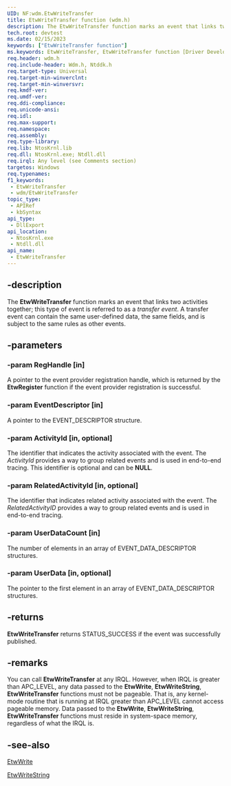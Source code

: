 ```yaml
---
UID: NF:wdm.EtwWriteTransfer
title: EtwWriteTransfer function (wdm.h)
description: The EtwWriteTransfer function marks an event that links two activities together; this type of event is referred to as a transfer event.
tech.root: devtest
ms.date: 02/15/2023
keywords: ["EtwWriteTransfer function"]
ms.keywords: EtwWriteTransfer, EtwWriteTransfer function [Driver Development Tools], devtest.etwwritetransfer, etw_km_210cf13d-0f54-4a51-b8f2-7d37b22d8eac.xml, wdm/EtwWriteTransfer
req.header: wdm.h
req.include-header: Wdm.h, Ntddk.h
req.target-type: Universal
req.target-min-winverclnt:
req.target-min-winversvr: 
req.kmdf-ver: 
req.umdf-ver: 
req.ddi-compliance: 
req.unicode-ansi: 
req.idl: 
req.max-support: 
req.namespace: 
req.assembly: 
req.type-library: 
req.lib: NtosKrnl.lib
req.dll: NtosKrnl.exe; Ntdll.dll
req.irql: Any level (see Comments section)
targetos: Windows
req.typenames: 
f1_keywords:
 - EtwWriteTransfer
 - wdm/EtwWriteTransfer
topic_type:
 - APIRef
 - kbSyntax
api_type:
 - DllExport
api_location:
 - NtosKrnl.exe
 - Ntdll.dll
api_name:
 - EtwWriteTransfer
---
```


## -description

The **EtwWriteTransfer** function marks an event that links two activities together; this type of event is referred to as a *transfer event*. A transfer event can contain the same user-defined data, the same fields, and is subject to the same rules as other events.

## -parameters

### -param RegHandle [in]

A pointer to the event provider registration handle, which is returned by the **EtwRegister** function if the event provider registration is successful.

### -param EventDescriptor [in]

A pointer to the EVENT_DESCRIPTOR structure.

### -param ActivityId [in, optional]

The identifier that indicates the activity associated with the event. The *ActivityId* provides a way to group related events and is used in end-to-end tracing. This identifier is optional and can be **NULL**.

### -param RelatedActivityId [in, optional]

The identifier that indicates related activity associated with the event. The *RelatedActivityID* provides a way to group related events and is used in end-to-end tracing.

### -param UserDataCount [in]

The number of elements in an array of EVENT_DATA_DESCRIPTOR structures.

### -param UserData [in, optional]

The pointer to the first element in an array of EVENT_DATA_DESCRIPTOR structures.

## -returns

**EtwWriteTransfer** returns STATUS_SUCCESS if the event was successfully published.

## -remarks

You can call **EtwWriteTransfer** at any IRQL. However, when IRQL is greater than APC_LEVEL, any data passed to the **EtwWrite**, **EtwWriteString**, **EtwWriteTransfer** functions must not be pageable. That is, any kernel-mode routine that is running at IRQL greater than APC_LEVEL cannot access pageable memory. Data passed to the **EtwWrite**, **EtwWriteString**, **EtwWriteTransfer** functions must reside in system-space memory, regardless of what the IRQL is.

## -see-also

[EtwWrite](./nf-wdm-etwwrite.md)

[EtwWriteString](./nf-wdm-etwwritestring.md)